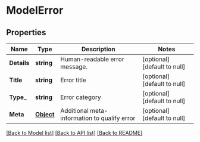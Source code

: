 # ModelError

## Properties
Name | Type | Description | Notes
------------ | ------------- | ------------- | -------------
**Details** | **string** | Human-readable error message. | [optional] [default to null]
**Title** | **string** | Error title | [optional] [default to null]
**Type_** | **string** | Error category | [optional] [default to null]
**Meta** | [**Object**](object.md) | Additional meta-information to qualify error | [optional] [default to null]

[[Back to Model list]](../README.md#documentation-for-models) [[Back to API list]](../README.md#documentation-for-api-endpoints) [[Back to README]](../README.md)


